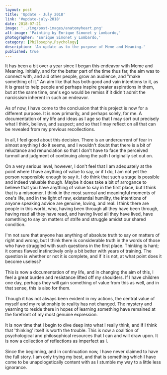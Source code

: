 ```yaml
---
layout: post
title: 'Update - July 2018'
link: '#update-july-2018'
date: 2018-07-21
image: '../img/post-images/anatomyheart.png'
alt-image: 'Painting by Enrique Simonet y Lombardo,'
photographer: 'Enrique Simonet y Lombardo,'
category: [Philosophy,Psychology]
description: 'An update as to the purpose of Meme and Meaning.'
published: true
---
```

It has been a bit over a year since I began this endeavor with Meme and Meaning. Initially, and for the better part of the time thus far, the aim was to connect with, and aid other people, grow an audience, and "make something of it." An aim like that has both good and vain intentions to it, as it is great to help people and perhaps inspire greater aspirations in them, but at the same time, one's ego would be remiss if it didn't admit the narcissism inherent in such an endeavor. 
<br>
<br>
As of now, I have come to the conclusion that this project is now for a different purpose. It is now primarily, and perhaps solely, for me. A documentation of my life and ideas as I age so that I may sort out precisely what I think, believe, and suspect; and so that I may reflect on all that can be revealed from my previous recollections. 
<br>
<br>
In all, I feel good about this decision. There is an undercurrent of fear in almost anything I do it seems, and I wouldn't doubt that there is a bit of reluctance and renunciation so that I don't have to face the perceived turmoil and judgment of continuing along the path I originally set out on. 
<br>
<br>
On a very serious level, however, I don't feel that I am adequately at the point where I have anything of value to say, or if I do, I am not yet the person responsible enough to say it. I do think that such a stage is possible and indeed valuable though. Maybe it does take a bit of arrogance to believe that you have anything of value to say in the first place, but I think that is a misnomer. I think in the most surreal and meaningful moments of one's life, and in the light of raw, existential humility, the intentions of anyone speaking advice are genuine, loving, and real. I think there are people in this world, who, having been through all they have been through, having read all they have read, and having lived all they have lived, have something to say on matters of strife and struggle amidst our shared condition. 
<br>
<br>
I'm not sure that anyone has anything of absolute truth to say on matters of right and wrong, but I think there is considerable truth in the words of those who have struggled with such questions in the first place. Thinking is hard; it comes flawed instinctively only a bit better with years of training. The question is whether or not it is complete, and if it is not, at what point does it become useless?
<br>
<br>
This is now a documentation of my life, and in changing the aim of this, I feel a great burden and resistance lifted off my shoulders. If I have children one day, perhaps they will gain something of value from this as well, and in that sense, this is also for them. 
<br>
<br>
Though it has not always been evident in my actions, the central value of myself and my relationship to reality has not changed. The mystery and yearning to reside there in hopes of learning something have remained at the forefront of my most genuine expression. 
<br>
<br>
It is now time that I begin to dive deep into what I really think, and if I think that 'thinking' itself is worth the trouble. This is now a coalition of psychological and philosophical resources that I can and will draw upon. It is now a collection of reflections as imperfect as I.
<br>
<br>
Since the beginning, and in continuation now, I have never claimed to have the full story. I am only trying my best, and that is something which I have come to be unapologetically content with as I stumble my way to a little less ignorance. 



